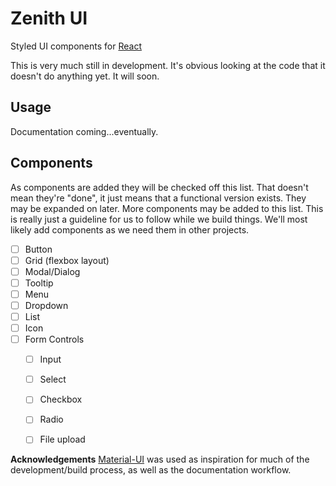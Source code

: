 # Zenith UI
Styled UI components for [React][react]

This is very much still in development. It's obvious looking at the code that it doesn't do anything yet. It will soon.

## Usage
Documentation coming...eventually.

## Components
As components are added they will be checked off this list. That doesn't mean they're "done", it just means that a functional version exists. They may be expanded on later. More components may be added to this list. This is really just a guideline for us to follow while we build things. We'll most likely add components as we need them in other projects.

- [ ] Button
- [ ] Grid (flexbox layout)
- [ ] Modal/Dialog
- [ ] Tooltip
- [ ] Menu
- [ ] Dropdown
- [ ] List
- [ ] Icon
- [ ] Form Controls
  - [ ] Input
  - [ ] Select
  - [ ] Checkbox
  - [ ] Radio
  - [ ] File upload


**Acknowledgements**
[Material-UI][material-ui] was used as inspiration for much of the development/build process, as well as the documentation workflow.

[react]: http://facebook.github.io/react/
[material-ui]: http://www.material-ui.com/
